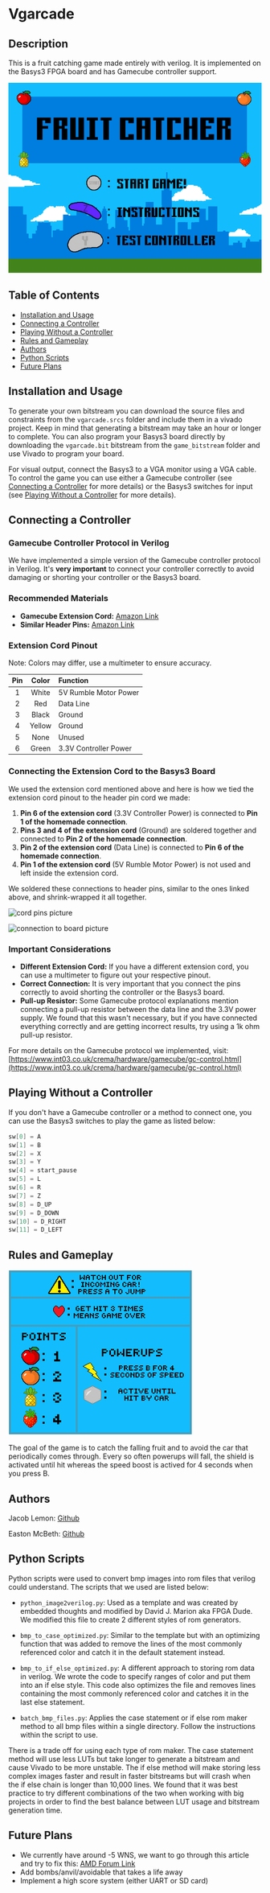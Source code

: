 # Vgarcade


## Description

This is a fruit catching game made entirely with verilog. It is implemented on the Basys3 FPGA board and has Gamecube controller support.

![start screen picture](https://github.com/Jacob-Lemon/vgarcade/blob/main/readme_images/start_screen.bmp)



## Table of Contents

- [Installation and Usage](#installation-and-usage)
- [Connecting a Controller](#connecting-a-controller)
- [Playing Without a Controller](#playing-without-a-controller)
- [Rules and Gameplay](#rules-and-gameplay)
- [Authors](#authors)
- [Python Scripts](#python-scripts)
- [Future Plans](#future-plans)



## Installation and Usage

To generate your own bitstream you can download the source files and constraints from the `vgarcade.srcs` folder and include them in a vivado project. Keep in mind that generating a bitstream may take an hour or longer to complete. You can also program your Basys3 board directly by downloading the `vgarcade.bit` bitstream from the `game_bitstream` folder and use Vivado to program your board.

For visual output, connect the Basys3 to a VGA monitor using a VGA cable. To control the game you can use either a Gamecube controller (see [Connecting a Controller](#connecting-a-controller) for more details) or the Basys3 switches for input (see [Playing Without a Controller](#playing-without-a-controller) for more details).



## Connecting a Controller

### Gamecube Controller Protocol in Verilog

We have implemented a simple version of the Gamecube controller protocol in Verilog. It's **very important** to connect your controller correctly to avoid damaging or shorting your controller or the Basys3 board.


### Recommended Materials

- **Gamecube Extension Cord:** [Amazon Link](https://a.co/d/5di0RBq)
- **Similar Header Pins:** [Amazon Link](https://a.co/d/1t0p9pt)


### Extension Cord Pinout

Note: Colors may differ, use a multimeter to ensure accuracy.

| Pin | Color  | Function                |
| :-: | :----: | :---------------------- |
| 1   | White  | 5V Rumble Motor Power   |
| 2   | Red    | Data Line               |
| 3   | Black  | Ground                  |
| 4   | Yellow | Ground                  |
| 5   | None   | Unused                  |
| 6   | Green  | 3.3V Controller Power   |


### Connecting the Extension Cord to the Basys3 Board

We used the extension cord mentioned above and here is how we tied the extension cord pinout to the header pin cord we made:
1. **Pin 6 of the extension cord** (3.3V Controller Power) is connected to **Pin 1 of the homemade connection**.
2. **Pins 3 and 4 of the extension cord** (Ground) are soldered together and connected to **Pin 2 of the homemade connection**.
3. **Pin 2 of the extension cord** (Data Line) is connected to **Pin 6 of the homemade connection**.
4. **Pin 1 of the extension cord** (5V Rumble Motor Power) is not used and left inside the extension cord.

We soldered these connections to header pins, similar to the ones linked above, and shrink-wrapped it all together.

![cord pins picture](https://github.com/Jacob-Lemon/vgarcade/blob/main/readme_images/gamecube_connection.png)

![connection to board picture](https://github.com/Jacob-Lemon/vgarcade/blob/main/readme_images/connection_to_board.png)


### Important Considerations

- **Different Extension Cord:** If you have a different extension cord, you can use a multimeter to figure out your respective pinout.
- **Correct Connection:** It is very important that you connect the pins correctly to avoid shorting the controller or the Basys3 board.
- **Pull-up Resistor:** Some Gamecube protocol explanations mention connecting a pull-up resistor between the data line and the 3.3V power supply. We found that this wasn't necessary, but if you have connected everything correctly and are getting incorrect results, try using a 1k ohm pull-up resistor.

For more details on the Gamecube protocol we implemented, visit: [https://www.int03.co.uk/crema/hardware/gamecube/gc-control.html](https://www.int03.co.uk/crema/hardware/gamecube/gc-control.html)



## Playing Without a Controller

If you don't have a Gamecube controller or a method to connect one, you can use the Basys3 switches to play the game as listed below:

```cpp
sw[0] = A
sw[1] = B
sw[2] = X
sw[3] = Y
sw[4] = start_pause
sw[5] = L
sw[6] = R
sw[7] = Z
sw[8] = D_UP
sw[9] = D_DOWN
sw[10] = D_RIGHT
sw[11] = D_LEFT
```


## Rules and Gameplay

![instructions picture](https://github.com/Jacob-Lemon/vgarcade/blob/main/readme_images/instructions.bmp)

The goal of the game is to catch the falling fruit and to avoid the car that periodically comes through. Every so often powerups will fall, the shield is activated until hit whereas the speed boost is actived for 4 seconds when you press B. 



## Authors

Jacob Lemon: [Github](https://github.com/Jacob-Lemon)

Easton McBeth: [Github](https://github.com/easton-mcbeth)



## Python Scripts

Python scripts were used to convert bmp images into rom files that verilog could understand. The scripts that we used are listed below: 

- `python_image2verilog.py`: Used as a template and was created by embedded thoughts and modified by David J. Marion aka FPGA Dude. We modified this file to create 2 different styles of rom generators.

- `bmp_to_case_optimized.py`: Similar to the template but with an optimizing function that was added to remove the lines of the most commonly referenced color and catch it in the default statement instead.

- `bmp_to_if_else_optimized.py`: A different approach to storing rom data in verilog. We wrote the code to specify ranges of color and put them into an if else style. This code also optimizes the file and removes lines containing the most commonly referenced color and catches it in the last else statement.

- `batch_bmp_files.py`: Applies the case statement or if else rom maker method to all bmp files within a single directory. Follow the instructions within the script to use. 

There is a trade off for using each type of rom maker. The case statement method will use less LUTs but take longer to generate a bitstream and cause Vivado to be more unstable. The if else method will make storing less complex images faster and result in faster bitstreams but will crash when the if else chain is longer than 10,000 lines. We found that it was best practice to try different combinations of the two when working with big projects in order to find the best balance between LUT usage and bitstream generation time. 



## Future Plans

- We currently have around -5 WNS, we want to go through this article and try to fix this: [AMD Forum Link](https://support.xilinx.com/s/article/9417?language=en_US)
- Add bombs/anvil/avoidable that takes a life away
- Implement a high score system (either UART or SD card)
